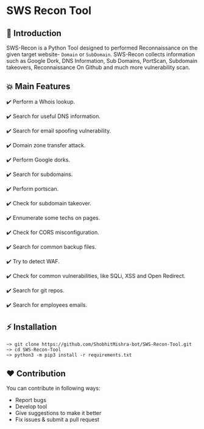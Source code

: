 # SWS Recon Tool	

##  📌 Introduction
SWS-Recon is a Python Tool designed to performed Reconnaissance on the given target website- `Domain` or `SubDomain`. SWS-Recon collects information such as Google Dork, DNS Information, Sub Domains, PortScan, Subdomain takeovers, Reconnaissance On Github and much more vulnerability scan.

## 💥 Main Features

:heavy_check_mark: Perform a Whois lookup.

:heavy_check_mark: Search for useful DNS information.

:heavy_check_mark: Search for email spoofing vulnerability.

:heavy_check_mark: Domain zone transfer attack.

:heavy_check_mark: Perform Google dorks.

:heavy_check_mark: Search for subdomains.

:heavy_check_mark: Perform portscan.

:heavy_check_mark: Check for subdomain takeover.

:heavy_check_mark: Ennumerate some techs on pages.

:heavy_check_mark: Check for CORS misconfiguration.

:heavy_check_mark: Search for common backup files.

:heavy_check_mark: Try to detect WAF.

:heavy_check_mark: Check for common vulnerabilities, like SQLi, XSS and Open Redirect.

:heavy_check_mark: Search for git repos.

:heavy_check_mark: Search for employees emails.

## ⚡ Installation
```
~> git clone https://github.com/ShobhitMishra-bot/SWS-Recon-Tool.git
~> cd SWS-Recon-Tool
~> python3 -m pip3 install -r requirements.txt
```
## ❤️ Contribution
You can contribute in following ways:

- Report bugs
- Develop tool
- Give suggestions to make it better
- Fix issues & submit a pull request
